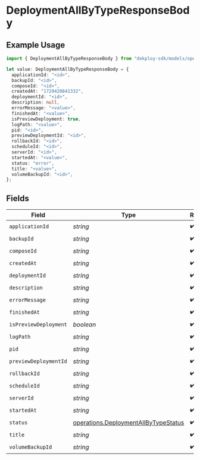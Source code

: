 # DeploymentAllByTypeResponseBody

## Example Usage

```typescript
import { DeploymentAllByTypeResponseBody } from "dokploy-sdk/models/operations";

let value: DeploymentAllByTypeResponseBody = {
  applicationId: "<id>",
  backupId: "<id>",
  composeId: "<id>",
  createdAt: "1729420841332",
  deploymentId: "<id>",
  description: null,
  errorMessage: "<value>",
  finishedAt: "<value>",
  isPreviewDeployment: true,
  logPath: "<value>",
  pid: "<id>",
  previewDeploymentId: "<id>",
  rollbackId: "<id>",
  scheduleId: "<id>",
  serverId: "<id>",
  startedAt: "<value>",
  status: "error",
  title: "<value>",
  volumeBackupId: "<id>",
};
```

## Fields

| Field                                                                                        | Type                                                                                         | Required                                                                                     | Description                                                                                  |
| -------------------------------------------------------------------------------------------- | -------------------------------------------------------------------------------------------- | -------------------------------------------------------------------------------------------- | -------------------------------------------------------------------------------------------- |
| `applicationId`                                                                              | *string*                                                                                     | :heavy_check_mark:                                                                           | N/A                                                                                          |
| `backupId`                                                                                   | *string*                                                                                     | :heavy_check_mark:                                                                           | N/A                                                                                          |
| `composeId`                                                                                  | *string*                                                                                     | :heavy_check_mark:                                                                           | N/A                                                                                          |
| `createdAt`                                                                                  | *string*                                                                                     | :heavy_check_mark:                                                                           | N/A                                                                                          |
| `deploymentId`                                                                               | *string*                                                                                     | :heavy_check_mark:                                                                           | N/A                                                                                          |
| `description`                                                                                | *string*                                                                                     | :heavy_check_mark:                                                                           | N/A                                                                                          |
| `errorMessage`                                                                               | *string*                                                                                     | :heavy_check_mark:                                                                           | N/A                                                                                          |
| `finishedAt`                                                                                 | *string*                                                                                     | :heavy_check_mark:                                                                           | N/A                                                                                          |
| `isPreviewDeployment`                                                                        | *boolean*                                                                                    | :heavy_check_mark:                                                                           | N/A                                                                                          |
| `logPath`                                                                                    | *string*                                                                                     | :heavy_check_mark:                                                                           | N/A                                                                                          |
| `pid`                                                                                        | *string*                                                                                     | :heavy_check_mark:                                                                           | N/A                                                                                          |
| `previewDeploymentId`                                                                        | *string*                                                                                     | :heavy_check_mark:                                                                           | N/A                                                                                          |
| `rollbackId`                                                                                 | *string*                                                                                     | :heavy_check_mark:                                                                           | N/A                                                                                          |
| `scheduleId`                                                                                 | *string*                                                                                     | :heavy_check_mark:                                                                           | N/A                                                                                          |
| `serverId`                                                                                   | *string*                                                                                     | :heavy_check_mark:                                                                           | N/A                                                                                          |
| `startedAt`                                                                                  | *string*                                                                                     | :heavy_check_mark:                                                                           | N/A                                                                                          |
| `status`                                                                                     | [operations.DeploymentAllByTypeStatus](../../models/operations/deploymentallbytypestatus.md) | :heavy_check_mark:                                                                           | N/A                                                                                          |
| `title`                                                                                      | *string*                                                                                     | :heavy_check_mark:                                                                           | N/A                                                                                          |
| `volumeBackupId`                                                                             | *string*                                                                                     | :heavy_check_mark:                                                                           | N/A                                                                                          |